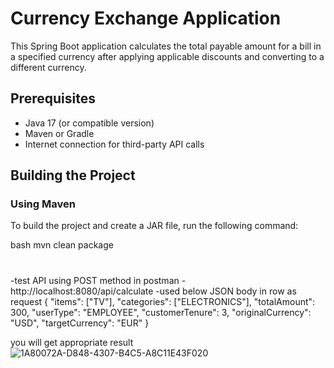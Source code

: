 # Currency Exchange Application

This Spring Boot application calculates the total payable amount for a bill 
in a specified currency after applying applicable discounts and converting 
to a different currency.

## Prerequisites

- Java 17 (or compatible version)
- Maven or Gradle
- Internet connection for third-party API calls

## Building the Project

### Using Maven

To build the project and create a JAR file, run the following command:

bash
mvn clean package

#
-test API using POST method in postman 
-http://localhost:8080/api/calculate
-used below JSON body in row as request 
{
  "items": ["TV"],
  "categories": ["ELECTRONICS"],
  "totalAmount": 300,
  "userType": "EMPLOYEE",
  "customerTenure": 3,
  "originalCurrency": "USD",
  "targetCurrency": "EUR"
}

you will get appropriate result
![1A80072A-D848-4307-B4C5-A8C11E43F020](https://github.com/user-attachments/assets/6ba966d8-adb8-4517-90b9-80528c87fd29)



